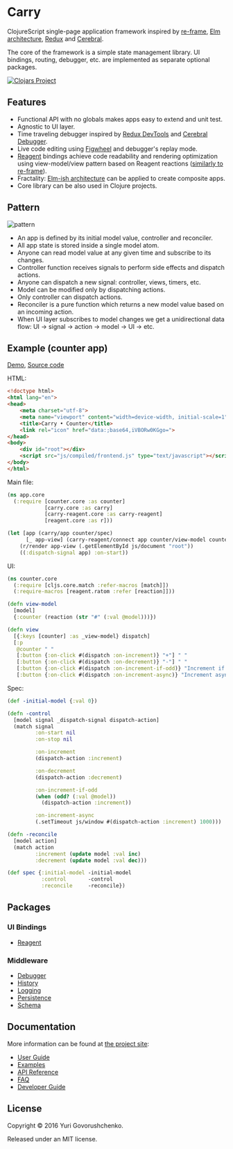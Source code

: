 # Carry

ClojureScript single-page application framework inspired by
[re-frame](https://github.com/Day8/re-frame),
[Elm architecture](https://github.com/evancz/elm-architecture-tutorial/),
[Redux](https://github.com/reactjs/redux/) and
[Cerebral](https://github.com/cerebral/cerebral).

The core of the framework is a simple state management library. 
UI bindings, routing, debugger, etc. are implemented as separate optional packages.

[![Clojars Project](https://img.shields.io/clojars/v/carry.svg)](https://clojars.org/carry)

## Features

* Functional API with no globals makes apps easy to extend and unit test.
* Agnostic to UI layer.
* Time traveling debugger inspired by [Redux DevTools](https://github.com/gaearon/redux-devtools) and [Cerebral Debugger](http://www.cerebraljs.com/debugger).
* Live code editing using [Figwheel](https://github.com/bhauman/lein-figwheel) and debugger's replay mode.
* [Reagent](https://github.com/reagent-project/reagent) bindings achieve code readability and rendering optimization
using view-model/view pattern based on Reagent reactions ([similarly to re-frame](https://github.com/Day8/re-frame#how-flow-happens-in-reagent)).
* Fractality: [Elm-ish architecture](https://github.com/evancz/elm-architecture-tutorial/) can be applied to create composite apps.
* Core library can be also used in Clojure projects.

## Pattern
![pattern](http://metametadata.github.io/carry/graphs/pattern.svg)

* An app is defined by its initial model value, controller and reconciler.
* All app state is stored inside a single model atom.
* Anyone can read model value at any given time and subscribe to its changes.
* Controller function receives signals to perform side effects and dispatch actions.
* Anyone can dispatch a new signal: controller, views, timers, etc.
* Model can be modified only by dispatching actions.
* Only controller can dispatch actions.
* Reconciler is a pure function which returns a new model value based on an incoming action.
* When UI layer subscribes to model changes we get a unidirectional data flow: UI -> signal -> action -> model -> UI -> etc.

## Example (counter app)

[Demo](https://metametadata.github.com/carry/examples/counter),
[Source code](https://github.com/metametadata/carry/tree/master/examples/counter)

HTML:

```html
<!doctype html>
<html lang="en">
<head>
    <meta charset="utf-8">
    <meta name="viewport" content="width=device-width, initial-scale=1">
    <title>Carry • Counter</title>
    <link rel="icon" href="data:;base64,iVBORw0KGgo=">
</head>
<body>
    <div id="root"></div>
    <script src="js/compiled/frontend.js" type="text/javascript"></script>
</body>
</html>
```

Main file:

```clj
(ns app.core
  (:require [counter.core :as counter]
            [carry.core :as carry]
            [carry-reagent.core :as carry-reagent]
            [reagent.core :as r]))

(let [app (carry/app counter/spec)
      [_ app-view] (carry-reagent/connect app counter/view-model counter/view)]
    (r/render app-view (.getElementById js/document "root"))
    ((:dispatch-signal app) :on-start))
```

UI:

```clj
(ns counter.core
  (:require [cljs.core.match :refer-macros [match]])
  (:require-macros [reagent.ratom :refer [reaction]]))

(defn view-model
  [model]
  {:counter (reaction (str "#" (:val @model)))})

(defn view
  [{:keys [counter] :as _view-model} dispatch]
  [:p
   @counter " "
   [:button {:on-click #(dispatch :on-increment)} "+"] " "
   [:button {:on-click #(dispatch :on-decrement)} "-"] " "
   [:button {:on-click #(dispatch :on-increment-if-odd)} "Increment if odd"] " "
   [:button {:on-click #(dispatch :on-increment-async)} "Increment async"]])
```

Spec:

```clj
(def -initial-model {:val 0})

(defn -control
  [model signal _dispatch-signal dispatch-action]
  (match signal
         :on-start nil
         :on-stop nil

         :on-increment
         (dispatch-action :increment)

         :on-decrement
         (dispatch-action :decrement)

         :on-increment-if-odd
         (when (odd? (:val @model))
           (dispatch-action :increment))

         :on-increment-async
         (.setTimeout js/window #(dispatch-action :increment) 1000)))

(defn -reconcile
  [model action]
  (match action
         :increment (update model :val inc)
         :decrement (update model :val dec)))

(def spec {:initial-model -initial-model
           :control       -control
           :reconcile     -reconcile})
```

## Packages

### UI Bindings

* [Reagent](https://github.com/metametadata/carry/tree/master/contrib/reagent/)

### Middleware

* [Debugger](https://github.com/metametadata/carry/tree/master/contrib/debugger)
* [History](https://github.com/metametadata/carry/tree/master/contrib/history)
* [Logging](https://github.com/metametadata/carry/tree/master/contrib/logging)
* [Persistence](https://github.com/metametadata/carry/tree/master/contrib/persistence)
* [Schema](https://github.com/metametadata/carry/tree/master/contrib/schema)

## Documentation

More information can be found at [the project site](http://metametadata.github.io/carry/):

* [User Guide](http://metametadata.github.io/carry/user-guide/)
* [Examples](http://metametadata.github.io/carry/examples/)
* [API Reference](http://metametadata.github.io/carry/api/)
* [FAQ](http://metametadata.github.io/carry/faq/)
* [Developer Guide](http://metametadata.github.io/carry/dev-guide/)

## License
Copyright © 2016 Yuri Govorushchenko.

Released under an MIT license.